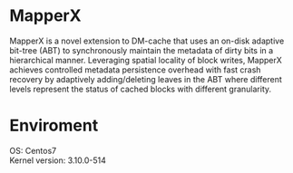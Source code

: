# MapperX
MapperX is a novel extension to DM-cache that uses an on-disk adaptive bit-tree (ABT) to synchronously maintain the metadata of dirty bits in a hierarchical manner. Leveraging spatial locality of block writes, MapperX achieves controlled metadata persistence overhead with fast crash recovery by adaptively adding/deleting leaves in the ABT where different levels represent the status of cached blocks with different granularity.

# Enviroment
OS: Centos7  
Kernel version: 3.10.0-514
